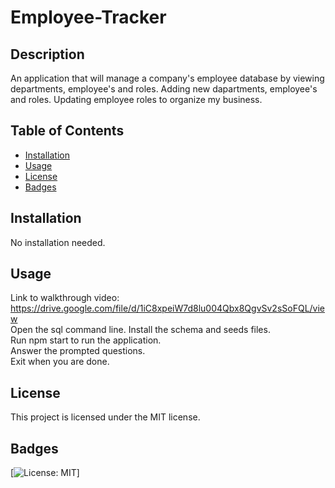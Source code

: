 # Employee-Tracker

## Description

An application that will manage a company's employee database by viewing departments, employee's and roles. Adding new dapartments, employee's and roles. Updating employee roles to organize my business.

## Table of Contents

- [Installation](#installation)
- [Usage](#usage)
- [License](#license)
- [Badges](#badges)

## Installation

No installation needed.

## Usage

Link to walkthrough video: https://drive.google.com/file/d/1iC8xpeiW7d8lu004Qbx8QgvSv2sSoFQL/view<br>
Open the sql command line. Install the schema and seeds files.<br> Run npm start to run the application.<br> Answer the prompted questions. <br>Exit when you are done.


## License

This project is licensed under the MIT license.

## Badges

[![License: MIT](https://img.shields.io/badge/License-MIT-yellow.svg)]